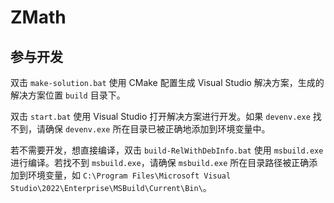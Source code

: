 # ZMath

## 参与开发

双击 `make-solution.bat` 使用 CMake 配置生成 Visual Studio 解决方案，生成的解决方案位置 `build` 目录下。

双击 `start.bat` 使用 Visual Studio 打开解决方案进行开发。如果 `devenv.exe` 找不到，请确保 `devenv.exe` 所在目录已被正确地添加到环境变量中。

若不需要开发，想直接编译，双击 `build-RelWithDebInfo.bat` 使用 `msbuild.exe` 进行编译。若找不到 `msbuild.exe`，请确保 `msbuild.exe` 所在目录路径被正确添加到环境变量，如 `C:\Program Files\Microsoft Visual Studio\2022\Enterprise\MSBuild\Current\Bin\`。
